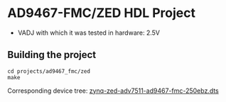 <!-- no_build_example, no_no_os -->

# AD9467-FMC/ZED HDL Project

- VADJ with which it was tested in hardware: 2.5V

## Building the project

```
cd projects/ad9467_fmc/zed
make
```

Corresponding device tree: [zynq-zed-adv7511-ad9467-fmc-250ebz.dts](https://github.com/analogdevicesinc/linux/blob/main/arch/arm/boot/dts/xilinx/zynq-zed-adv7511-ad9467-fmc-250ebz.dts)
